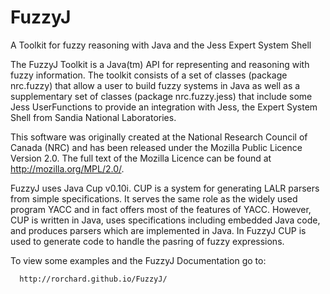 FuzzyJ
======

A Toolkit for fuzzy reasoning with Java and the Jess Expert System Shell

The FuzzyJ Toolkit is a Java(tm) API for representing and reasoning with fuzzy information. The toolkit consists of a set of classes (package nrc.fuzzy) that allow a user to build fuzzy systems in Java as well as a supplementary set of classes (package nrc.fuzzy.jess) that include some Jess UserFunctions to provide an integration with Jess, the Expert System Shell from Sandia National Laboratories.

This software was originally created at the National Research Council of Canada (NRC) and has been released under the Mozilla Public Licence Version 2.0. The full text of the Mozilla Licence can be found at http://mozilla.org/MPL/2.0/.

FuzzyJ uses Java Cup v0.10i. CUP is a system for generating LALR parsers from simple specifications. It serves the same role as the widely used program YACC and in fact offers most of the features of YACC. However, CUP is written in Java, uses specifications including embedded Java code, and produces parsers which are implemented in Java. In FuzzyJ CUP is used to generate code to handle the pasring of fuzzy expressions.

To view some examples and the FuzzyJ Documentation go to:

      http://rorchard.github.io/FuzzyJ/
      

